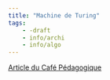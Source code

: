 ```yaml
---
title: "Machine de Turing"
tags:
    - -draft
    - info/archi
    - info/algo
---
```


[Article du Café Pédagogique](https://www.cafepedagogique.net/2018/05/15/marc-raynaud-il-a-realise-une-machine-de-turing/)

